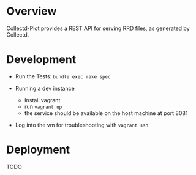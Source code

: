 
# Overview

  Collectd-Plot provides a REST API for serving RRD files, as generated by Collectd.

# Development

  * Run the Tests: `bundle exec rake spec`

  * Running a dev instance
    - Install vagrant
    - run `vagrant up`
    - the service should be available on the host machine at port 8081

  * Log into the vm for troubleshooting with `vagrant ssh`

# Deployment

  TODO
